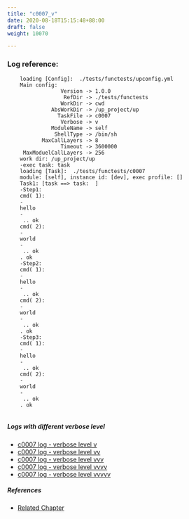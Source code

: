 ```yaml
---
title: "c0007_v"
date: 2020-08-18T15:15:48+88:00
draft: false
weight: 10070

---
```


### Log reference: <no value>

```
    loading [Config]:  ./tests/functests/upconfig.yml
    Main config:
                 Version -> 1.0.0
                  RefDir -> ./tests/functests
                 WorkDir -> cwd
              AbsWorkDir -> /up_project/up
                TaskFile -> c0007
                 Verbose -> v
              ModuleName -> self
               ShellType -> /bin/sh
           MaxCallLayers -> 8
                 Timeout -> 3600000
     MaxModuelCallLayers -> 256
    work dir: /up_project/up
    -exec task: task
    loading [Task]:  ./tests/functests/c0007
    module: [self], instance id: [dev], exec profile: []
    Task1: [task ==> task:  ]
    -Step1:
    cmd( 1):
    -
    hello
    -
     .. ok
    cmd( 2):
    -
    world
    -
     .. ok
    . ok
    -Step2:
    cmd( 1):
    -
    hello
    -
     .. ok
    cmd( 2):
    -
    world
    -
     .. ok
    . ok
    -Step3:
    cmd( 1):
    -
    hello
    -
     .. ok
    cmd( 2):
    -
    world
    -
     .. ok
    . ok
    
```

##### Logs with different verbose level
* [c0007 log - verbose level v](../../logs/c0007_v)
* [c0007 log - verbose level vv](../../logs/c0007_vv)
* [c0007 log - verbose level vvv](../../logs/c0007_vvv)
* [c0007 log - verbose level vvvv](../../logs/c0007_vvvv)
* [c0007 log - verbose level vvvvv](../../logs/c0007_vvvvv)

##### References
* [Related Chapter](../../quick-start/c0007)
